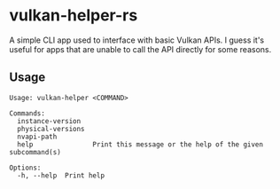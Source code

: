 # vulkan-helper-rs

A simple CLI app used to interface with basic Vulkan APIs. I guess it's useful for apps that are unable to call the API directly for some reasons.

## Usage

```
Usage: vulkan-helper <COMMAND>

Commands:
  instance-version   
  physical-versions  
  nvapi-path         
  help               Print this message or the help of the given subcommand(s)

Options:
  -h, --help  Print help
```
